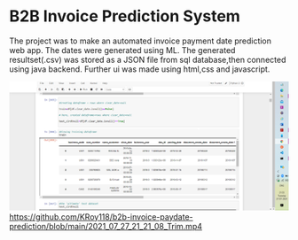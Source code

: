 # B2B Invoice Prediction System
The project was to make an automated invoice payment date prediction web app. The dates were generated using ML.
The generated resultset(.csv) was stored as a JSON file from sql database,then connected using java backend.
Further ui was made using html,css and javascript.

![Image of Yaktocat](https://github.com/KRoy118/b2b-invoice-paydate-prediction/blob/main/2021-07-27%20(10).png)
https://github.com/KRoy118/b2b-invoice-paydate-prediction/blob/main/2021_07_27_21_21_08_Trim.mp4

